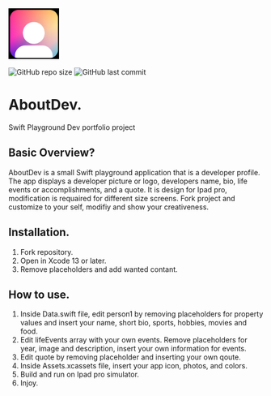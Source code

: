 <img src="assets/AboutDevIcon.png" width="100">

![GitHub repo size](https://img.shields.io/github/repo-size/31rick31/AboutDev?style=flat-square) ![GitHub last commit](https://img.shields.io/github/last-commit/31rick31/AboutDev?style=flat-square)

# AboutDev.

 Swift Playground Dev portfolio project
 
 ## Basic Overview?
 
 AboutDev is a small Swift playground application that is a developer profile. The app displays a developer picture or logo, developers name, bio, life events or accomplishments, and a quote. It is design for Ipad pro, modification is requaired for different size screens. Fork project and customize to your self, modifiy and show your creativeness.
 
 ## Installation.
 
 1. Fork repository.
 2. Open in Xcode 13 or later.
 3. Remove placeholders and add wanted contant.
 
 ## How to use.
 
 1. Inside Data.swift file, edit person1 by removing placeholders for property values and insert your name, short bio, sports, hobbies, movies and food.
 2. Edit lifeEvents array with your own events. Remove placeholders for year, image and description, insert your own information for events.
 3. Edit quote by removing placeholder and inserting your own qoute.
 4. Inside Assets.xcassets file, insert your app icon, photos, and colors.
 5. Build and run on Ipad pro simulator.
 6. Injoy.
